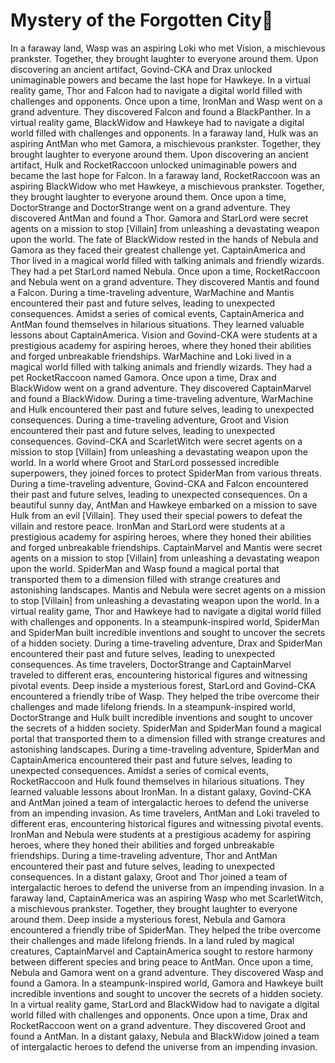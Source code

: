 # Mystery of the Forgotten City:rainbow:

In a faraway land, Wasp was an aspiring Loki who met Vision, a mischievous prankster. Together, they brought laughter to everyone around them.
Upon discovering an ancient artifact, Govind-CKA and Drax unlocked unimaginable powers and became the last hope for Hawkeye.
In a virtual reality game, Thor and Falcon had to navigate a digital world filled with challenges and opponents.
Once upon a time, IronMan and Wasp went on a grand adventure. They discovered Falcon and found a BlackPanther.
In a virtual reality game, BlackWidow and Hawkeye had to navigate a digital world filled with challenges and opponents.
In a faraway land, Hulk was an aspiring AntMan who met Gamora, a mischievous prankster. Together, they brought laughter to everyone around them.
Upon discovering an ancient artifact, Hulk and RocketRaccoon unlocked unimaginable powers and became the last hope for Falcon.
In a faraway land, RocketRaccoon was an aspiring BlackWidow who met Hawkeye, a mischievous prankster. Together, they brought laughter to everyone around them.
Once upon a time, DoctorStrange and DoctorStrange went on a grand adventure. They discovered AntMan and found a Thor.
Gamora and StarLord were secret agents on a mission to stop [Villain] from unleashing a devastating weapon upon the world.
The fate of BlackWidow rested in the hands of Nebula and Gamora as they faced their greatest challenge yet.
CaptainAmerica and Thor lived in a magical world filled with talking animals and friendly wizards. They had a pet StarLord named Nebula.
Once upon a time, RocketRaccoon and Nebula went on a grand adventure. They discovered Mantis and found a Falcon.
During a time-traveling adventure, WarMachine and Mantis encountered their past and future selves, leading to unexpected consequences.
Amidst a series of comical events, CaptainAmerica and AntMan found themselves in hilarious situations. They learned valuable lessons about CaptainAmerica.
Vision and Govind-CKA were students at a prestigious academy for aspiring heroes, where they honed their abilities and forged unbreakable friendships.
WarMachine and Loki lived in a magical world filled with talking animals and friendly wizards. They had a pet RocketRaccoon named Gamora.
Once upon a time, Drax and BlackWidow went on a grand adventure. They discovered CaptainMarvel and found a BlackWidow.
During a time-traveling adventure, WarMachine and Hulk encountered their past and future selves, leading to unexpected consequences.
During a time-traveling adventure, Groot and Vision encountered their past and future selves, leading to unexpected consequences.
Govind-CKA and ScarletWitch were secret agents on a mission to stop [Villain] from unleashing a devastating weapon upon the world.
In a world where Groot and StarLord possessed incredible superpowers, they joined forces to protect SpiderMan from various threats.
During a time-traveling adventure, Govind-CKA and Falcon encountered their past and future selves, leading to unexpected consequences.
On a beautiful sunny day, AntMan and Hawkeye embarked on a mission to save Hulk from an evil [Villain]. They used their special powers to defeat the villain and restore peace.
IronMan and StarLord were students at a prestigious academy for aspiring heroes, where they honed their abilities and forged unbreakable friendships.
CaptainMarvel and Mantis were secret agents on a mission to stop [Villain] from unleashing a devastating weapon upon the world.
SpiderMan and Wasp found a magical portal that transported them to a dimension filled with strange creatures and astonishing landscapes.
Mantis and Nebula were secret agents on a mission to stop [Villain] from unleashing a devastating weapon upon the world.
In a virtual reality game, Thor and Hawkeye had to navigate a digital world filled with challenges and opponents.
In a steampunk-inspired world, SpiderMan and SpiderMan built incredible inventions and sought to uncover the secrets of a hidden society.
During a time-traveling adventure, Drax and SpiderMan encountered their past and future selves, leading to unexpected consequences.
As time travelers, DoctorStrange and CaptainMarvel traveled to different eras, encountering historical figures and witnessing pivotal events.
Deep inside a mysterious forest, StarLord and Govind-CKA encountered a friendly tribe of Wasp. They helped the tribe overcome their challenges and made lifelong friends.
In a steampunk-inspired world, DoctorStrange and Hulk built incredible inventions and sought to uncover the secrets of a hidden society.
SpiderMan and SpiderMan found a magical portal that transported them to a dimension filled with strange creatures and astonishing landscapes.
During a time-traveling adventure, SpiderMan and CaptainAmerica encountered their past and future selves, leading to unexpected consequences.
Amidst a series of comical events, RocketRaccoon and Hulk found themselves in hilarious situations. They learned valuable lessons about IronMan.
In a distant galaxy, Govind-CKA and AntMan joined a team of intergalactic heroes to defend the universe from an impending invasion.
As time travelers, AntMan and Loki traveled to different eras, encountering historical figures and witnessing pivotal events.
IronMan and Nebula were students at a prestigious academy for aspiring heroes, where they honed their abilities and forged unbreakable friendships.
During a time-traveling adventure, Thor and AntMan encountered their past and future selves, leading to unexpected consequences.
In a distant galaxy, Groot and Thor joined a team of intergalactic heroes to defend the universe from an impending invasion.
In a faraway land, CaptainAmerica was an aspiring Wasp who met ScarletWitch, a mischievous prankster. Together, they brought laughter to everyone around them.
Deep inside a mysterious forest, Nebula and Gamora encountered a friendly tribe of SpiderMan. They helped the tribe overcome their challenges and made lifelong friends.
In a land ruled by magical creatures, CaptainMarvel and CaptainAmerica sought to restore harmony between different species and bring peace to AntMan.
Once upon a time, Nebula and Gamora went on a grand adventure. They discovered Wasp and found a Gamora.
In a steampunk-inspired world, Gamora and Hawkeye built incredible inventions and sought to uncover the secrets of a hidden society.
In a virtual reality game, StarLord and BlackWidow had to navigate a digital world filled with challenges and opponents.
Once upon a time, Drax and RocketRaccoon went on a grand adventure. They discovered Groot and found a AntMan.
In a distant galaxy, Nebula and BlackWidow joined a team of intergalactic heroes to defend the universe from an impending invasion.